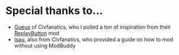 # 
# Special thanks to...

* [Gueux](https://forums.civfanatics.com/members/gueux.309829/) of Civfanatics, who I pulled a ton of inspiration from their [ReplayButton](https://forums.civfanatics.com/threads/replay-button.638174/page-4#post-16025162) mod
* [isau](https://forums.civfanatics.com/threads/tutorial-modding-with-sqllite-studio-pc.608352/), also from Civfanatics, who provided a guide on how to mod without using ModBuddy
